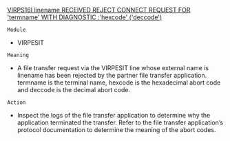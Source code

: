 [VIRPS16I linename RECEIVED REJECT CONNECT REQUEST FOR 'termname' WITH DIAGNOSTIC :'hexcode' ('deccode')](https://virtel.readthedocs.io/en/latest/manuals/virtel/Virtel459MG/messages.html?highlight=VIRPS16I#VIRPS16I)

`Module`
- VIRPESIT

`Meaning`
- A file transfer request via the VIRPESIT line whose external name is linename has been rejected by the partner file transfer application. termname is the terminal name, hexcode is the hexadecimal abort code and deccode is the decimal abort code.

`Action`
- Inspect the logs of the file transfer application to determine why the application terminated the transfer. Refer to the file transfer application’s protocol documentation to determine the meaning of the abort codes.

